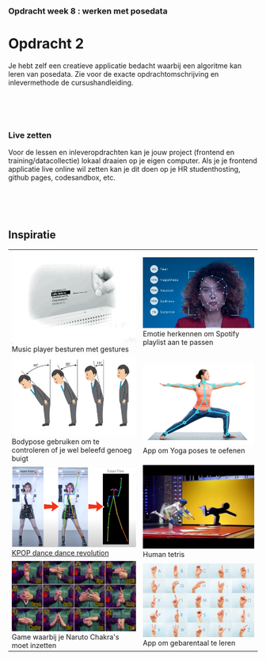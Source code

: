 ### Opdracht week 8 : werken met posedata

# Opdracht 2

Je hebt zelf een creatieve applicatie bedacht waarbij een algoritme kan leren van posedata. Zie voor de exacte opdrachtomschrijving en inlevermethode de cursushandleiding.

<br><br><br>

### Live zetten

Voor de lessen en inleveropdrachten kan je jouw project (frontend en training/datacollectie) lokaal draaien op je eigen computer. Als je je frontend applicatie live online wil zetten kan je dit doen op je HR studenthosting, github pages, codesandbox, etc.

<br><br><br>

## Inspiratie

|  |  |
|--|--|
| <img src="./images/audiobutton.gif" width="400"><br>Music player besturen met gestures |<img src="./images/emotion.png" width="400"><br>Emotie herkennen om Spotify playlist aan te passen | 
| <img src="./images/politeness.png" width="400"><br>Bodypose gebruiken om te controleren of je wel beleefd genoeg buigt |<img src="./images/yoga.png" width="400"><br>App om Yoga poses te oefenen | 
| <img src="./images/kpopdance.png" width="400"><br>[KPOP dance dance revolution](https://www.youtube.com/watch?v=X-mX5PhYYRQ) |<img src="./images/humantetris.jpg" width="400"><br>Human tetris | 
| <img src="./images/naruto.png" width="400"><br>Game waarbij je Naruto Chakra's moet inzetten |<img src="./images/signs.webp" width="400"><br>App om gebarentaal te leren | 



